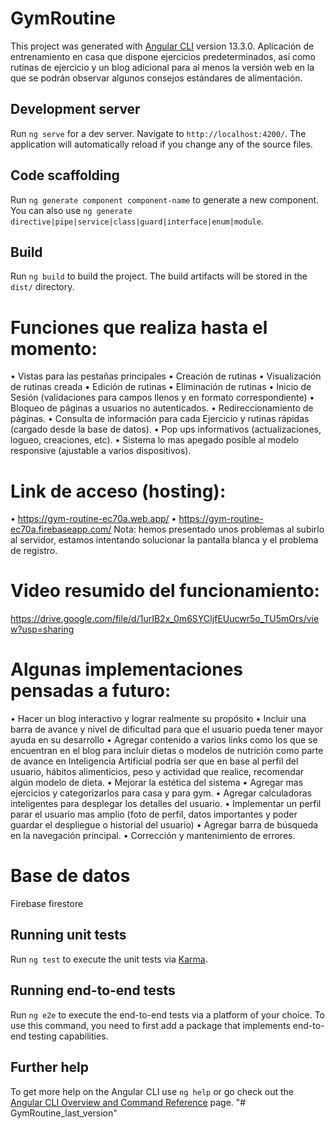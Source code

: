 # GymRoutine

This project was generated with [Angular CLI](https://github.com/angular/angular-cli) version 13.3.0.
Aplicación de entrenamiento en casa que dispone ejercicios predeterminados, así como rutinas de ejercicio y un blog adicional para al menos la versión web en la que se podrán observar algunos consejos estándares de alimentación.

## Development server

Run `ng serve` for a dev server. Navigate to `http://localhost:4200/`. The application will automatically reload if you change any of the source files.

## Code scaffolding

Run `ng generate component component-name` to generate a new component. You can also use `ng generate directive|pipe|service|class|guard|interface|enum|module`.

## Build

Run `ng build` to build the project. The build artifacts will be stored in the `dist/` directory.

# Funciones que realiza hasta el momento:

•	Vistas para las pestañas principales
•	Creación de rutinas
•	Visualización de rutinas creada
•	Edición de rutinas 
•	Eliminación de rutinas
•	Inicio de Sesión (validaciones para campos llenos y en formato correspondiente)
•	Bloqueo de páginas a usuarios no autenticados.
•	Redireccionamiento de páginas.
•	Consulta de información para cada Ejercicio y rutinas rápidas (cargado desde la base de datos).
•	Pop ups informativos (actualizaciones, logueo, creaciones, etc).
•	Sistema lo mas apegado posible al modelo responsive (ajustable a varios dispositivos).

# Link de acceso (hosting):

•	https://gym-routine-ec70a.web.app/
•	https://gym-routine-ec70a.firebaseapp.com/
Nota: hemos presentado unos problemas al subirlo al servidor, estamos intentando solucionar la pantalla blanca y el problema de registro.

# Video resumido del funcionamiento:
https://drive.google.com/file/d/1urIB2x_0m6SYCIjfEUucwr5o_TU5mOrs/view?usp=sharing

# Algunas implementaciones pensadas a futuro:
•	Hacer un blog interactivo y lograr realmente su propósito
•	Incluir una barra de avance y nivel de dificultad para que el usuario pueda tener mayor ayuda en su desarrollo
•	Agregar contenido a varios links como los que se encuentran en el blog para incluir dietas o modelos de nutrición como parte de avance en Inteligencia Artificial podría ser que en base al perfil del usuario, hábitos alimenticios, peso y actividad que realice, recomendar algún modelo de dieta.
•	Mejorar la estética del sistema
•	Agregar mas ejercicios y categorizarlos para casa y para gym. 
•	Agregar calculadoras inteligentes para desplegar los detalles del usuario.
•	Implementar un perfil parar el usuario mas amplio (foto de perfil, datos importantes y poder guardar el despliegue o historial del usuario)
•	Agregar barra de búsqueda en la navegación principal.
•	Corrección y mantenimiento de errores.

# Base de datos
Firebase firestore

## Running unit tests

Run `ng test` to execute the unit tests via [Karma](https://karma-runner.github.io).

## Running end-to-end tests

Run `ng e2e` to execute the end-to-end tests via a platform of your choice. To use this command, you need to first add a package that implements end-to-end testing capabilities.

## Further help

To get more help on the Angular CLI use `ng help` or go check out the [Angular CLI Overview and Command Reference](https://angular.io/cli) page.
"# GymRoutine_last_version" 
